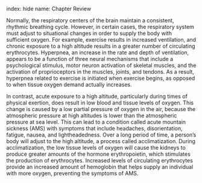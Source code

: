 index: hide
name: Chapter Review

Normally, the respiratory centers of the brain maintain a consistent, rhythmic breathing cycle. However, in certain cases, the respiratory system must adjust to situational changes in order to supply the body with sufficient oxygen. For example, exercise results in increased ventilation, and chronic exposure to a high altitude results in a greater number of circulating erythrocytes. Hyperpnea, an increase in the rate and depth of ventilation, appears to be a function of three neural mechanisms that include a psychological stimulus, motor neuron activation of skeletal muscles, and the activation of proprioceptors in the muscles, joints, and tendons. As a result, hyperpnea related to exercise is initiated when exercise begins, as opposed to when tissue oxygen demand actually increases.

In contrast, acute exposure to a high altitude, particularly during times of physical exertion, does result in low blood and tissue levels of oxygen. This change is caused by a low partial pressure of oxygen in the air, because the atmospheric pressure at high altitudes is lower than the atmospheric pressure at sea level. This can lead to a condition called acute mountain sickness (AMS) with symptoms that include headaches, disorientation, fatigue, nausea, and lightheadedness. Over a long period of time, a person’s body will adjust to the high altitude, a process called acclimatization. During acclimatization, the low tissue levels of oxygen will cause the kidneys to produce greater amounts of the hormone erythropoietin, which stimulates the production of erythrocytes. Increased levels of circulating erythrocytes provide an increased amount of hemoglobin that helps supply an individual with more oxygen, preventing the symptoms of AMS.
